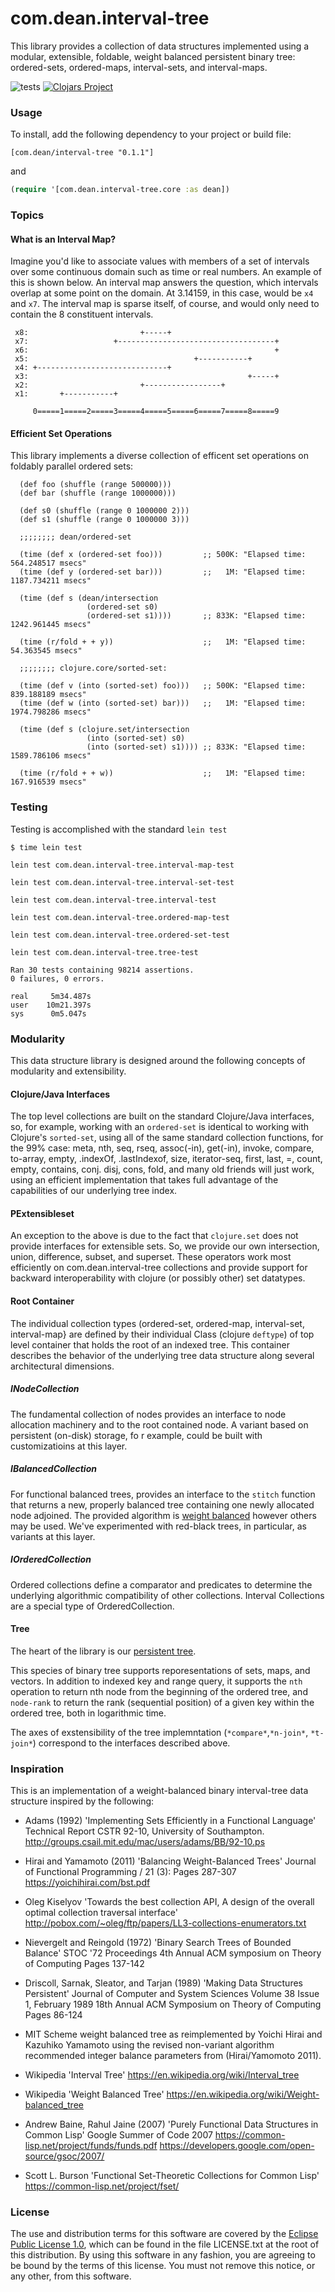# com.dean.interval-tree

This library provides a collection of data structures implemented using a
modular, extensible, foldable, weight balanced persistent binary tree:
ordered-sets, ordered-maps, interval-sets, and interval-maps.

![tests](https://github.com/dco-dev/interval-tree/actions/workflows/clojure.yml/badge.svg)
[![Clojars Project](https://img.shields.io/clojars/v/com.dean/interval-tree.svg)](https://clojars.org/com.dean/interval-tree)

### Usage

To install, add the following dependency to your project or build file:

```
[com.dean/interval-tree "0.1.1"]
```

and

```clj
(require '[com.dean.interval-tree.core :as dean])
```


### Topics

#### What is an Interval Map?

Imagine you'd like to associate values with members of a set of
intervals over some continuous domain such as time or real numbers.
An example of this is shown below. An interval map answers the question,
which intervals overlap at some point on the domain. At 3.14159, in this
case, would be `x4` and `x7`.  The interval map is sparse itself, of
course, and would only need to contain the 8 constituent intervals.

```
 x8:                         +-----+
 x7:                   +-----------------------------------+
 x6:                                                       +
 x5:                                     +-----------+
 x4: +-----------------------------+
 x3:                                                 +-----+
 x2:                         +-----------------+
 x1:       +-----------+

     0=====1=====2=====3=====4=====5=====6=====7=====8=====9
```

#### Efficient Set Operations

This library implements a diverse collection of efficent set operations
on foldably parallel ordered sets:

```
  (def foo (shuffle (range 500000)))
  (def bar (shuffle (range 1000000)))

  (def s0 (shuffle (range 0 1000000 2)))
  (def s1 (shuffle (range 0 1000000 3)))

  ;;;;;;;; dean/ordered-set

  (time (def x (ordered-set foo)))         ;; 500K: "Elapsed time: 564.248517 msecs"
  (time (def y (ordered-set bar)))         ;;   1M: "Elapsed time: 1187.734211 msecs"

  (time (def s (dean/intersection
                 (ordered-set s0)
                 (ordered-set s1))))       ;; 833K: "Elapsed time: 1242.961445 msecs"

  (time (r/fold + + y))                    ;;   1M: "Elapsed time: 54.363545 msecs"

  ;;;;;;;; clojure.core/sorted-set:

  (time (def v (into (sorted-set) foo)))   ;; 500K: "Elapsed time: 839.188189 msecs"
  (time (def w (into (sorted-set) bar)))   ;;   1M: "Elapsed time: 1974.798286 msecs"

  (time (def s (clojure.set/intersection
                 (into (sorted-set) s0)
                 (into (sorted-set) s1)))) ;; 833K: "Elapsed time: 1589.786106 msecs"

  (time (r/fold + + w))                    ;;   1M: "Elapsed time: 167.916539 msecs"
```

### Testing

Testing is accomplished with the standard `lein test`
```
$ time lein test

lein test com.dean.interval-tree.interval-map-test

lein test com.dean.interval-tree.interval-set-test

lein test com.dean.interval-tree.interval-test

lein test com.dean.interval-tree.ordered-map-test

lein test com.dean.interval-tree.ordered-set-test

lein test com.dean.interval-tree.tree-test

Ran 30 tests containing 98214 assertions.
0 failures, 0 errors.

real     5m34.487s
user    10m21.397s
sys      0m5.047s
```

### Modularity

This data structure library is designed around the following concepts of
modularity and extensibility.

#### Clojure/Java Interfaces

The top level collections are built on the standard Clojure/Java
interfaces, so, for example, working with an `ordered-set` is
identical to working with Clojure's `sorted-set`, using all of the same
standard collection functions, for the 99% case: meta, nth, seq, rseq,
assoc(-in), get(-in), invoke, compare, to-array, empty, .indexOf,
.lastIndexof, size, iterator-seq, first, last, =, count, empty,
contains, conj. disj, cons, fold, and many old friends will just
work, using an efficient implementation that takes full advantage of the
capabilities of our underlying tree index.

#### PExtensibleset

An exception to the above is due to the fact that `clojure.set` does not
provide interfaces for extensible sets. So, we provide our own
intersection, union, difference, subset, and superset.  These operators
work most efficiently on com.dean.interval-tree collections and provide
support for backward interoperability with clojure (or possibly other)
set datatypes.

#### Root Container

The individual collection types (ordered-set, ordered-map, interval-set,
interval-map} are defined by their individual Class (clojure
`deftype`) of top level container that holds the root of an
indexed tree.  This container describes the behavior of the underlying
tree data structure along several architectural dimensions.

##### INodeCollection

The fundamental collection of nodes provides an interface to node
allocation machinery and to the root contained node.  A variant
based on persistent (on-disk) storage, fo r example, could be built
with customizatioins at this layer.

##### IBalancedCollection

For functional balanced trees, provides an interface to the `stitch`
function that returns a new, properly balanced tree containing one newly
allocated node adjoined.  The provided algorithm is
[weight balanced](https://en.wikipedia.org/wiki/Weight-balanced_tree)
however others may be used. We've experimented with red-black trees,
in particular, as variants at this layer.

##### IOrderedCollection

Ordered collections define a comparator and predicates to determine the
underlying algorithmic compatibility of other collections. Interval
Collections are a special type of OrderedCollection.

#### Tree

The heart of the library is our [persistent tree](https://github.com/dco-dev/interval-tree/blob/master/src/com/dean/interval_tree/tree/tree.clj).

This species of binary tree supports reporesentations of sets, maps,
and vectors.  In addition to indexed key and range query, it
supports the `nth` operation to return nth node from the beginning of
the ordered tree, and `node-rank` to return the rank (sequential
position) of a given key within the ordered tree, both in logarithmic
time.

The axes of exstensibility of the tree implemntation
(`*compare*`,`*n-join*`, `*t-join*`) correspond to the interfaces
described above.

### Inspiration

 This is an implementation of a weight-balanced binary interval-tree data
 structure inspired by the following:

 -  Adams (1992)
     'Implementing Sets Efficiently in a Functional Language'
     Technical Report CSTR 92-10, University of Southampton.
     <http://groups.csail.mit.edu/mac/users/adams/BB/92-10.ps>

 -  Hirai and Yamamoto (2011)
     'Balancing Weight-Balanced Trees'
     Journal of Functional Programming / 21 (3):
     Pages 287-307
     <https://yoichihirai.com/bst.pdf>

 -  Oleg Kiselyov
     'Towards the best collection API, A design of the overall optimal
     collection traversal interface'
     <http://pobox.com/~oleg/ftp/papers/LL3-collections-enumerators.txt>

 -  Nievergelt and Reingold (1972)
     'Binary Search Trees of Bounded Balance'
     STOC '72 Proceedings
     4th Annual ACM symposium on Theory of Computing
     Pages 137-142

 -  Driscoll, Sarnak, Sleator, and Tarjan (1989)
     'Making Data Structures Persistent'
     Journal of Computer and System Sciences Volume 38 Issue 1, February 1989
     18th Annual ACM Symposium on Theory of Computing
     Pages 86-124

 -  MIT Scheme weight balanced tree as reimplemented by Yoichi Hirai
     and Kazuhiko Yamamoto using the revised non-variant algorithm recommended
     integer balance parameters from (Hirai/Yamomoto 2011).

 -  Wikipedia
     'Interval Tree'
     <https://en.wikipedia.org/wiki/Interval_tree>

 -  Wikipedia
     'Weight Balanced Tree'
     <https://en.wikipedia.org/wiki/Weight-balanced_tree>

 -  Andrew Baine, Rahul Jaine (2007)
     'Purely Functional Data Structures in Common Lisp'
     Google Summer of Code 2007
     <https://common-lisp.net/project/funds/funds.pdf>
     <https://developers.google.com/open-source/gsoc/2007/>

 - Scott L. Burson
     'Functional Set-Theoretic Collections for Common Lisp'
     <https://common-lisp.net/project/fset/>

### License

The use and distribution terms for this software are covered by the [Eclipse Public License 1.0](http://opensource.org/licenses/eclipse-1.0.php), which can be found in the file LICENSE.txt at the root of this distribution. By using this software in any fashion, you are agreeing to be bound by the terms of this license. You must not remove this notice, or any other, from this software.
